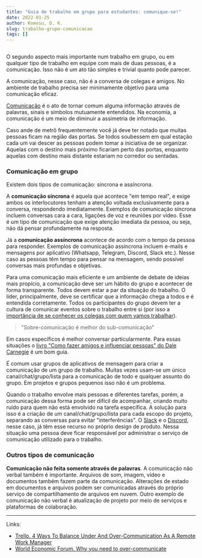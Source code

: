```yaml
---
title: "Guia de trabalho em grupo para estudantes: comunique-se!"
date: 2022-01-25
author: Komesu, D. K.
slug: trabalho-grupo-comunicacao
tags: []
---
```


<figure class="size-large"><img src="https://images2.imgbox.com/8f/d2/jYbDBvUh_o.jpg" alt=""/></figure>

O segundo aspecto mais importante num trabalho em grupo, ou em qualquer tipo de trabalho em equipe com mais de duas pessoas, é a comunicação. Isso não é um ato tão simples e trivial quanto pode parecer.

A comunicação, nesse caso, não é a conversa de colegas e amigos. No ambiente de trabalho precisa ser minimamente objetivo para uma comunicação eficaz.

[Comunicação](https://en.wikipedia.org/wiki/Communication) é o ato de tornar comum alguma informação através de palavras, sinais e símbolos mutuamente entendidos. Na economia, a comunicação é um meio de diminuir a assimetria de informação.

Caso ande de metrô frequentemente você já deve ter notado que muitas pessoas ficam na região das portas. Se todos soubessem em qual estação cada um vai descer as pessoas podem tomar a iniciativa de se organizar. Aquelas com o destino mais próximo ficariam perto das portas, enquanto aquelas com destino mais distante estariam no corredor ou sentadas.

### Comunicação em grupo

Existem dois tipos de comunicação: síncrona e assíncrona.

A **comunicação síncrona** é aquela que acontece "em tempo real", e exige ambos os interlocutores tenham a atenção voltada exclusivamente para a conversa, respondendo imediatamente. Exemplos de comunicação síncrona incluem conversas cara a cara, ligações de voz e reuniões por vídeo. Esse é um tipo de comunicação que exige atenção imediata da pessoa, ou seja, não dá pensar profundamente na resposta.

Já a **comunicação assíncrona** acontece de acordo com o tempo da pessoa para responder. Exemplos de comunicação assíncrona incluem e-mails e mensagens por aplicativo (Whatsapp, Telegram, Discord, Slack etc.). Nesse caso as pessoas têm tempo para pensar na mensagem, sendo possível conversas mais profundas e objetivas.

Para uma comunicação mais eficiente e um ambiente de debate de ideias mais propício, a comunicação deve ser um hábito do grupo e acontecer de forma transparente. Todos devem estar a par da situação do trabalho. O líder, principalmente, deve se certificar que a informação chega a todos e é entendida corretamente. Todos os participantes do grupo devem ter a cultura de comunicar eventos sobre o trabalho entre si (por isso a [importância de se conhecer os colegas com quem vamos trabalhar](https://dkko.me/trabalho-grupo-colegas/)).

<blockquote class="wp-block-quote">"Sobre-comunicação é melhor do sub-comunicação"</blockquote>

Em casos específicos é melhor conversar particularmente. Para essas situações o [livro "Como fazer amigos e influenciar pessoas" do Dale Carnegie](https://www.amazon.com.br/Como-fazer-amigos-influenciar-pessoas/dp/8543108683) é um bom guia.

É comum usar grupos de aplicativos de mensagem para criar a comunicação de um grupo de trabalho. Muitas vezes usam-se um único canal/chat/grupo/lista para a comunicação de todo e qualquer assunto do grupo. Em projetos e grupos pequenos isso não é um problema.

Quando o trabalho envolve mais pessoas e diferentes tarefas, porém, a comunicação dessa forma pode ser difícil de acompanhar, criando muito ruído para quem não está envolvido na tarefa específica. A solução para isso é a criação de um canal/chat/grupo/lista para cada escopo do projeto, separando as conversas para evitar "interferências". O [Slack](https://slack.com) e o [Discord](https://discord.com), nesse caso, já têm esse recurso no próprio design de produto. Nessa situação uma pessoa deve ficar responsável por administrar o serviço de comunicação utilizado para o trabalho.

### Outros tipos de comunicação

**Comunicação não feita somente através de palavras**. A comunicação não verbal também é importante. Arquivos de som, imagem, vídeo e documentos também fazem parte da comunicação. Alterações de estado em documentos e arquivos podem ser comunicadas através do próprio serviço de compartilhamento de arquivos em nuvem. Outro exemplo de comunicação não verbal é atualização de projeto por meio de serviços e plataformas de colaboração.

---

Links:

- [Trello. 4 Ways To Balance Under And Over-Communication As A Remote Work Manager](https://blog.trello.com/under-and-over-communication)
- [World Economic Forum. Why you need to over-communicate](https://www.weforum.org/agenda/2015/03/why-you-need-to-over-communicate/)

